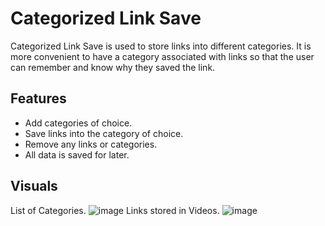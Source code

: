 # Categorized Link Save

Categorized Link Save is used to store links into different categories. It is more convenient to have a category associated with links so that the user can remember and know why they saved the link. 

## Features
- Add categories of choice.
- Save links into the category of choice. 
- Remove any links or categories. 
- All data is saved for later. 

## Visuals
List of Categories.
![image](https://user-images.githubusercontent.com/94080378/179369174-6ed2410f-8ac4-4777-af65-ed547ad689ab.png)
Links stored in Videos.
![image](https://user-images.githubusercontent.com/94080378/179369223-ec9ae3eb-c1a2-48d9-9a1e-7d5b56edee6f.png)

